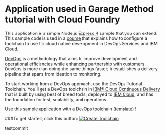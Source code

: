 # Application used in Garage Method tutorial with Cloud Foundry

This application is a simple Node.js [Express 4](http://expressjs.com/) sample that you can extend. This sample code is used in a [course](https://www.ibm.com/cloud/garage/content/course/garage-method-for-cloud-advocate) that explains how to configure a toolchain to use for cloud native development in DevOps Services and IBM Cloud. 

[DevOps](https://en.wikipedia.org/wiki/DevOps) is a methodology that aims to improve development and operational efficiencies while enhancing partnership with customers. DevOps is more than doing the same things faster; it establishes a delivery pipeline that spans from ideation to monitoring.  

To start working from a DevOps approach, use the DevOps Tutorial Toolchain. You'll get a DevOps toolchain in [IBM&reg; Cloud Continuous Delivery](https://cloud.ibm.com/devops) that is built by using best of breed tools, deployed to [IBM Cloud](https://cloud.ibm.com), and has the foundation for test, scalability, and operations.

Use this sample application with a DevOps toolchain ([template](https://github.com/open-toolchain/cloud-native-toolchain-tutorial)) !

###To get started, click this button:
[![Create Toolchain](https://cloud.ibm.com/devops/graphics/create_toolchain_button.png)](https://cloud.ibm.com/devops/setup/deploy?repository=https://github.com/open-toolchain/cloud-native-toolchain-tutorial)

testcommit
